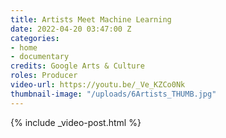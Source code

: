 ```yaml
---
title: Artists Meet Machine Learning
date: 2022-04-20 03:47:00 Z
categories:
- home
- documentary
credits: Google Arts & Culture
roles: Producer
video-url: https://youtu.be/_Ve_KZCo0Nk
thumbnail-image: "/uploads/6Artists_THUMB.jpg"
---
```


{% include _video-post.html %}
